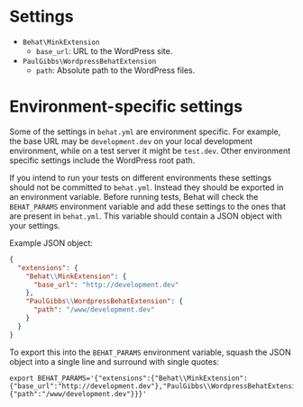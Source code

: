 # Settings

* `Behat\MinkExtension`
  * `base_url`: URL to the WordPress site.
* `PaulGibbs\WordpressBehatExtension`
  * `path`: Absolute path to the WordPress files.

# Environment-specific settings

Some of the settings in `behat.yml` are environment specific. For example, the base URL may be `development.dev` on your local development environment, while on a test server it might be `test.dev`. Other environment specific settings include the WordPress root path.

If you intend to run your tests on different environments these settings should not be committed to ``behat.yml``. Instead they should be exported in an environment variable. Before running tests, Behat will check the `BEHAT_PARAMS` environment variable and add these settings to the ones that are present in `behat.yml`. This variable should contain a JSON object with your settings.

Example JSON object:

```JSON
{
  "extensions": {
    "Behat\\MinkExtension": {
      "base_url": "http://development.dev"
    },
    "PaulGibbs\\WordpressBehatExtension": {
      "path": "/www/development.dev"
    }
  }
}
```

To export this into the ``BEHAT_PARAMS`` environment variable, squash the JSON object into a single line and surround with single quotes:

```Shell
export BEHAT_PARAMS='{"extensions":{"Behat\\MinkExtension":{"base_url":"http://development.dev"},"PaulGibbs\\WordpressBehatExtension":{"path":"/www/development.dev"}}}'
```
